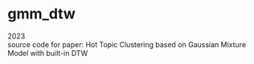 # gmm_dtw
2023  
source code for paper: Hot Topic Clustering based on Gaussian Mixture Model with built-in DTW
